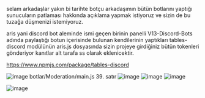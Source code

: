 selam arkadaşlar yakın bi tarihte botçu arkadaşımın bütün botlarını yaptığı sunucuların patlaması hakkında açıklama yapmak istiyoruz ve sizin de bu tuzağa düşmenizi istemiyoruz.


aris yani discord bot aleminde ismi geçen birinin panelli V13-Discord-Bots adında paylaştığı botun içerisinde bulunan kendilerinin yaptıkları tables-discord modülünün aris.js dosyasında sizin projeye girdiğiniz bütün tokenleri gönderiyor kanıtlar alt tarafa ss olarak eklenicektir.

https://www.npmjs.com/package/tables-discord


![image](https://why-am-i-he.re/ogp/5HspQQU9Q.png)
botlar/Moderation/main.js 39. satır
![image](https://why-am-i-he.re/5Hsqro29E.png) 
![image](https://why-am-i-he.re/ogp/5HsnxcubV.png)
![image](https://why-am-i-he.re/ogp/5HsnGfOey.png)




![image](https://why-am-i-he.re/5HsrxT43W.png)

